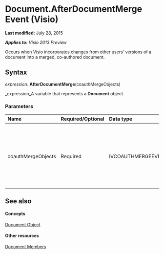 
# Document.AfterDocumentMerge Event (Visio)

 **Last modified:** July 28, 2015

 _**Applies to:** Visio 2013 Preview_

Occurs when Visio incorporates changes from other users' versions of a document into a merged, co-authored document.


## Syntax

 _expression_. **AfterDocumentMerge**(coauthMergeObjects)

 _expression_A variable that represents a  **Document** object.


### Parameters



|**Name**|**Required/Optional**|**Data type**|**Description**|
|:-----|:-----|:-----|:-----|
|||||
|coauthMergeObjects|Required|IVCOAUTHMERGEEVENT|An object that represents different versions of the merged, co-authored document.|

## See also


#### Concepts


 [Document Object](21640062-13a2-a2b2-7c61-7e707671207c.md)
#### Other resources


 [Document Members](ea706ae9-1287-6f9c-e7de-59167e9f4b09.md)
